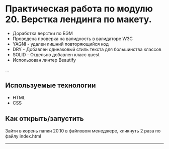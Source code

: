 # Практическая работа по модулю 20. Верстка лендинга по макету.


* Доработка верстки по БЭМ
* Проведена проверка на валидность в валидаторе W3C
* YAGNI - удален лишний повторяющийся код
* DRY - Добавлен одинаковый стиль текста для большинства классов
* SOLID - Отдельно добавлен класс quest
* Использован линтер Beautify

…

## Используемые технологии

* HTML
* CSS
 



## Как открыть/запустить

Зайти в корень папки 20.10 в файловом менеджере, кликнуть 2 раза по файлу index.html


---

